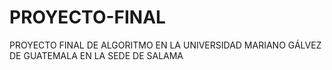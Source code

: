 # PROYECTO-FINAL
PROYECTO FINAL DE ALGORITMO EN LA UNIVERSIDAD MARIANO GÁLVEZ DE GUATEMALA EN LA SEDE DE SALAMA
